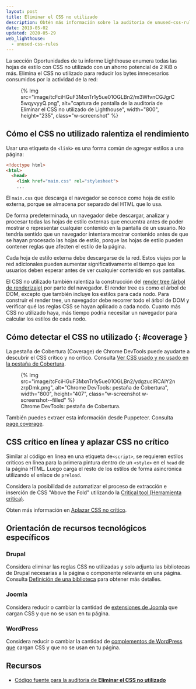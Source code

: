 ```yaml
---
layout: post
title: Eliminar el CSS no utilizado
description: Obtén más información sobre la auditoría de unused-css-rules.
date: 2019-05-02
updated: 2020-05-29
web_lighthouse:
  - unused-css-rules
---
```


La sección Oportunidades de tu informe Lighthouse enumera todas las hojas de estilo con CSS no utilizado con un ahorro potencial de 2 KiB o más. Elimina el CSS no utilizado para reducir los bytes innecesarios consumidos por la actividad de la red:

<figure class="w-figure">{% Img src="image/tcFciHGuF3MxnTr1y5ue01OGLBn2/m3WfvnCGJgrC5wqyvyyQ.png", alt="captura de pantalla de la auditoría de Eliminar el CSS no utilizado de Lighthouse", width="800", height="235", class="w-screenshot" %}</figure>

## Cómo el CSS no utilizado ralentiza el rendimiento

Usar una etiqueta de `<link>` es una forma común de agregar estilos a una página:

```html
<!doctype html>
<html>
  <head>
    <link href="main.css" rel="stylesheet">
    ...
```

El `main.css` que descarga el navegador se conoce como hoja de estilo externa, porque se almacena por separado del HTML que lo usa.

De forma predeterminada, un navegador debe descargar, analizar y procesar todas las hojas de estilo externas que encuentra antes de poder mostrar o representar cualquier contenido en la pantalla de un usuario. No tendría sentido que un navegador intentara mostrar contenido antes de que se hayan procesado las hojas de estilo, porque las hojas de estilo pueden contener reglas que afecten el estilo de la página.

Cada hoja de estilo externa debe descargarse de la red. Estos viajes por la red adicionales pueden aumentar significativamente el tiempo que los usuarios deben esperar antes de ver cualquier contenido en sus pantallas.

El CSS no utilizado también ralentiza la construcción del [render tree (árbol de renderizaje)](https://developers.google.com/web/fundamentals/performance/critical-rendering-path/render-tree-construction) por parte del navegador. El render tree es como el árbol de DOM, excepto que también incluye los estilos para cada nodo. Para construir el render tree, un navegador debe recorrer todo el árbol de DOM y verificar qué las reglas CSS se hayan aplicado a cada nodo. Cuanto más CSS no utilizado haya, más tiempo podría necesitar un navegador para calcular los estilos de cada nodo.

## Cómo detectar el CSS no utilizado {: #coverage }

La pestaña de Cobertura (Coverage) de Chrome DevTools puede ayudarte a descubrir el CSS crítico y no crítico. Consulta [Ver CSS usado y no usado en la pestaña de Cobertura](https://developers.google.com/web/tools/chrome-devtools/css/reference#coverage).

<figure class="w-figure">{% Img src="image/tcFciHGuF3MxnTr1y5ue01OGLBn2/ydgzuclRCAlY2nzrpDmk.png", alt="Chrome DevTools: pestaña de Cobertura", width="800", height="407", class="w-screenshot w-screenshot--filled" %} <figcaption class="w-figcaption"> Chrome DevTools: pestaña de Cobertura.</figcaption></figure>

También puedes extraer esta información desde Puppeteer. Consulta [page.coverage](https://github.com/GoogleChrome/puppeteer/blob/master/docs/api.md#pagecoverage).

## CSS crítico en línea y aplazar CSS no crítico

Similar al código en línea en una etiqueta de`<script>`, se requieren estilos críticos en línea para la primera pintura dentro de un `<style>` en el `head` de la página HTML. Luego carga el resto de los estilos de forma asincrónica utilizando el enlace de `preload`.

Considera la posibilidad de automatizar el proceso de extracción e inserción de CSS "Above the Fold" utilizando la [Critical tool (Herramienta critica)](https://github.com/addyosmani/critical/blob/master/README.md).

Obten más información en [Aplazar CSS no crítico](/defer-non-critical-css).

## Orientación de recursos tecnológicos específicos

### Drupal

Considera eliminar las reglas CSS no utilizadas y solo adjunta las bibliotecas de Drupal necesarias a la página o componente relevante en una página. Consulta [Definición de una biblioteca](https://www.drupal.org/docs/8/creating-custom-modules/adding-stylesheets-css-and-javascript-js-to-a-drupal-8-module#library) para obtener más detalles.

### Joomla

Considera reducir o cambiar la cantidad de [extensiones de Joomla](https://extensions.joomla.org/) que cargan CSS y que no se usan en tu página.

### WordPress

Considera reducir o cambiar la cantidad de [complementos de WordPress que](https://wordpress.org/plugins/) cargan CSS y que no se usan en tu página.

## Recursos

- [Código fuente para la auditoria de **Eliminar el CSS no utilizado**](https://github.com/GoogleChrome/lighthouse/blob/master/lighthouse-core/audits/byte-efficiency/unused-css-rules.js)
